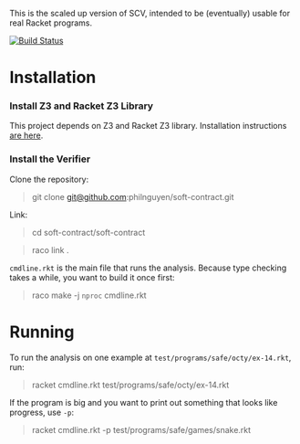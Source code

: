 This is the scaled up version of SCV,
intended to be (eventually) usable for real Racket programs.

[![Build Status](https://travis-ci.org/philnguyen/soft-contract.png?branch=master)](https://travis-ci.org/philnguyen/soft-contract)

Installation
=========================================

### Install Z3 and Racket Z3 Library

This project depends on Z3 and Racket Z3 library. Installation instructions [are here](https://github.com/philnguyen/z3-rkt).

### Install the Verifier

Clone the repository:

> git clone git@github.com:philnguyen/soft-contract.git

Link:

> cd soft-contract/soft-contract

> raco link .

`cmdline.rkt` is the main file that runs the analysis.
Because type checking takes a while, you want to build it once first:

> raco make -j `nproc` cmdline.rkt


Running
=========================================

To run the analysis on one example at `test/programs/safe/octy/ex-14.rkt`, run:

> racket cmdline.rkt test/programs/safe/octy/ex-14.rkt

If the program is big and you want to print out something that looks like progress,
use `-p`:

> racket cmdline.rkt -p test/programs/safe/games/snake.rkt
